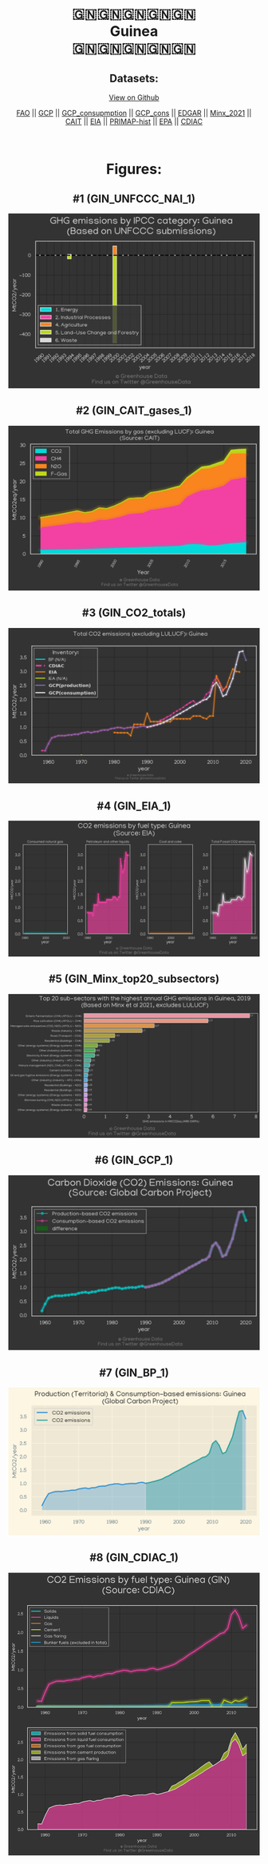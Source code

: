 
<center>
<h1 align="center">
🇬🇳🇬🇳🇬🇳🇬🇳🇬🇳
<br>
Guinea
<br>
🇬🇳🇬🇳🇬🇳🇬🇳🇬🇳
</h1>
<h2>Datasets:</h2>
<p><a href="https://github.com/dquintani/GreenhouseData/tree/master/country_data/GIN_Guinea/data">View on Github</a>
<br></p><p><a href="data/GIN_FAO.csv">FAO</a> || <a href="data/GIN_GCP.csv">GCP</a> || <a href="data/GIN_GCP_consupmption.csv">GCP_consupmption</a> || <a href="data/GIN_GCP_cons.csv">GCP_cons</a> || <a href="data/GIN_EDGAR.csv">EDGAR</a> || <a href="data/GIN_Minx_2021.csv">Minx_2021</a> || <a href="data/GIN_CAIT.csv">CAIT</a> || <a href="data/GIN_EIA.csv">EIA</a> || <a href="data/GIN_PRIMAP-hist.csv">PRIMAP-hist</a> || <a href="data/GIN_EPA.csv">EPA</a> || <a href="data/GIN_CDIAC.csv">CDIAC</a></p><p><br></p>
<h1>Figures:</h1><h2>#1 (GIN_UNFCCC_NAI_1)</h2>
<p><img alt="" src="figures/GIN_UNFCCC_NAI_1.png" /></p><h2>#2 (GIN_CAIT_gases_1)</h2>
<p><img alt="" src="figures/GIN_CAIT_gases_1.png" /></p><h2>#3 (GIN_CO2_totals)</h2>
<p><img alt="" src="figures/GIN_CO2_totals.png" /></p><h2>#4 (GIN_EIA_1)</h2>
<p><img alt="" src="figures/GIN_EIA_1.png" /></p><h2>#5 (GIN_Minx_top20_subsectors)</h2>
<p><img alt="" src="figures/GIN_Minx_top20_subsectors.png" /></p><h2>#6 (GIN_GCP_1)</h2>
<p><img alt="" src="figures/GIN_GCP_1.png" /></p><h2>#7 (GIN_BP_1)</h2>
<p><img alt="" src="figures/GIN_BP_1.png" /></p><h2>#8 (GIN_CDIAC_1)</h2>
<p><img alt="" src="figures/GIN_CDIAC_1.png" /></p>